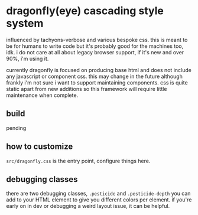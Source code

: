 # dragonfly(eye) cascading style system

influenced by tachyons-verbose and various bespoke css. this is meant to be for
humans to write code but it's probably good for the machines too, idk. i do not
care at all about legacy browser support, if it's new and over 90%, i'm using
it.

currently dragonfly is focused on producing base html and does not include any
javascript or component css. this may change in the future although frankly i'm
not sure i want to support maintaining components. css is quite static apart
from new additions so this framework will require little maintenance when
complete.

## build

pending

## how to customize

`src/dragonfly.css` is the entry point, configure things here.

## debugging classes

there are two debugging classes, `.pesticide` and `.pesticide-depth` you can add
to your HTML element to give you different colors per element. if you're early
on in dev or debugging a weird layout issue, it can be helpful.
